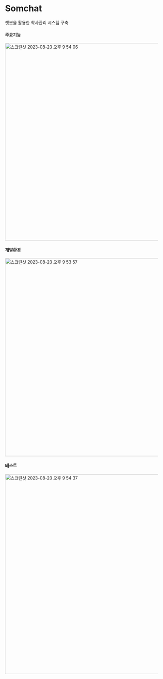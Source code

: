 # Somchat
챗봇을 활용한 학사관리 시스템 구축

#### 주요기능
<img width="649" alt="스크린샷 2023-08-23 오후 9 54 06" src="https://github.com/lakedata/22_HF166/assets/94455716/3089b12e-cec6-4c08-9fed-f752b63de80a">


#### 개발환경
<img width="651" alt="스크린샷 2023-08-23 오후 9 53 57" src="https://github.com/lakedata/22_HF166/assets/94455716/2ea65c57-1bce-4f9c-bd92-bd775cdc93f3">


#### 테스트 
<img width="657" alt="스크린샷 2023-08-23 오후 9 54 37" src="https://github.com/lakedata/22_HF166/assets/94455716/1705680d-7611-413c-94b7-eff3e7663397">
